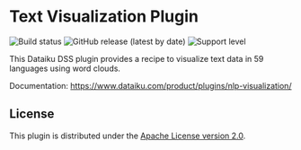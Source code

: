 # Text Visualization Plugin

![Build status](https://github.com/dataiku/dss-plugin-nlp-visualization/actions/workflows/auto-make.yml/badge.svg) ![GitHub release (latest by date)](https://img.shields.io/github/v/release/dataiku/dss-plugin-nlp-visualization?logo=github)  ![Support level](https://img.shields.io/badge/support-Unsupported-orange)

This Dataiku DSS plugin provides a recipe to visualize text data in 59 languages using word clouds.

Documentation: https://www.dataiku.com/product/plugins/nlp-visualization/

## License

This plugin is distributed under the [Apache License version 2.0](LICENSE).
